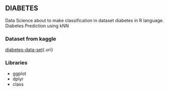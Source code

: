 ## DIABETES

Data Science about to make classification in dataset diabetes in R language. Diabetes Prediction using kNN

### Dataset from kaggle

[diabetes-data-set](https://www.kaggle.com/datasets/mathchi/diabetes-data-set%5Blink%5D){.uri}

### Libraries

-   ggplot
-   dplyr
-   class
